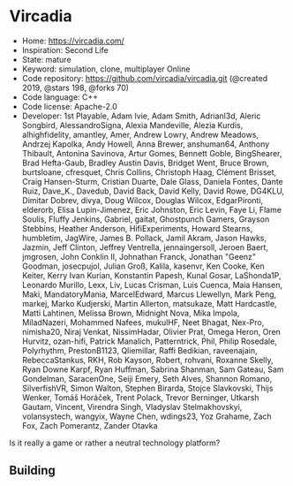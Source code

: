 # Vircadia

- Home: https://vircadia.com/
- Inspiration: Second Life
- State: mature
- Keyword: simulation, clone, multiplayer Online
- Code repository: https://github.com/vircadia/vircadia.git (@created 2019, @stars 198, @forks 70)
- Code language: C++
- Code license: Apache-2.0
- Developer: 1st Playable, Adam Ivie, Adam Smith, Adrianl3d, Aleric Songbird, AlessandroSigna, Alexia Mandeville, Alezia Kurdis, alhighfidelity, amantley, Amer, Andrew Lowry, Andrew Meadows, Andrzej Kapolka, Andy Howell, Anna Brewer, anshuman64, Anthony Thibault, Antonina Savinova, Artur Gomes, Bennett Goble, BingShearer, Brad Hefta-Gaub, Bradley Austin Davis, Bridget Went, Bruce Brown, burtsloane, cfresquet, Chris Collins, Christoph Haag, Clément Brisset, Craig Hansen-Sturm, Cristian Duarte, Dale Glass, Daniela Fontes, Dante Ruiz, Dave_K., Davedub, David Back, David Kelly, David Rowe, DG4KLU, Dimitar Dobrev, divya, Doug Wilcox, Douglas Wilcox, EdgarPironti, elderorb, Elisa Lupin-Jimenez, Eric Johnston, Eric Levin, Faye Li, Flame Soulis, Fluffy Jenkins, Gabriel, gaitat, Ghostpunch Gamers, Grayson Stebbins, Heather Anderson, HifiExperiments, Howard Stearns, humbletim, JagWire, James B. Pollack, Jamil Akram, Jason Hawks, Jazmin, Jeff Clinton, Jeffrey Ventrella, jennaingersoll, Jeroen Baert, jmgrosen, John Conklin II, Johnathan Franck, Jonathan "Geenz" Goodman, josecpujol, Julian Groß, Kalila, kasenvr, Ken Cooke, Ken Keiter, Kerry Ivan Kurian, Konstantin Papesh, Kunal Gosar, LaShonda1P, Leonardo Murillo, Lexx, Liv, Lucas Crisman, Luis Cuenca, Maia Hansen, Maki, MandatoryMania, MarcelEdward, Marcus Llewellyn, Mark Peng, markej, Marko Kudjerski, Martin Allerton, matsukaze, Matt Hardcastle, Matti Lahtinen, Melissa Brown, Midnight Nova, Mika Impola, MiladNazeri, Mohammed Nafees, mukulHF, Neet Bhagat, Nex-Pro, nimisha20, Niraj Venkat, NissimHadar, Olivier Prat, Omega Heron, Oren Hurvitz, ozan-hifi, Patrick Manalich, Patterntrick, Phil, Philip Rosedale, Polyrhythm, PrestonB1123, Qliemillar, Raffi Bedikian, raveenajain, RebeccaStankus, RKH, Rob Kayson, Robert, rohvani, Roxanne Skelly, Ryan Downe Karpf, Ryan Huffman, Sabrina Shanman, Sam Gateau, Sam Gondelman, SaracenOne, Seiji Emery, Seth Alves, Shannon Romano, SilverfishVR, Simon Walton, Stephen Birarda, Stojce Slavkovski, Thijs Wenker, Tomáš Horáček, Trent Polack, Trevor Berninger, Utkarsh Gautam, Vincent, Virendra Singh, Vladyslav Stelmakhovskyi, volansystech, wangyix, Wayne Chen, wdings23, Yoz Grahame, Zach Fox, Zach Pomerantz, Zander Otavka

Is it really a game or rather a neutral technology platform?

## Building
